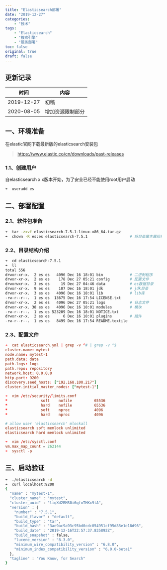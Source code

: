 ```yaml
---
title: "Elasticsearch部署"
date: "2019-12-27"
categories:
    - "技术"
tags:
    - "Elasticsearch"
    - "搜索引擎"
    - "服务部署"
toc: false
original: true
draft: false
---
```


## 更新记录

| 时间       | 内容             |
| ---------- | ---------------- |
| 2019-12-27 | 初稿             |
| 2020-08-05 | 增加资源限制部分 |

## 一、环境准备

在elastic官网下载最新版的elasticsearch安装包
> <https://www.elastic.co/cn/downloads/past-releases>

### 1.1、创建用户

自elasticsearch x.x版本开始，为了安全已经不能使用root用户启动

``` bash
➜  useradd es
```

## 二、部署配置

### 2.1、软件包准备

``` bash
➜  tar -zxvf elasticsearch-7.5.1-linux-x86_64.tar.gz
➜  chown -R es:es elasticsearch-7.5.1                   # 将目录属主属组修改给es用户
```

### 2.2、目录结构介绍

``` bash
➜  cd elasticsearch-7.5.1
➜  ll
total 556
drwxr-xr-x.  2 es es   4096 Dec 16 18:01 bin            # 二进制程序
drwxr-xr-x.  2 es es    178 Dec 27 05:21 config         # 配置文件
drwxrwxr-x.  3 es es     19 Dec 27 04:46 data           # es数据目录
drwxr-xr-x.  9 es es    107 Dec 16 18:01 jdk            # jdk目录
drwxr-xr-x.  3 es es   4096 Dec 16 18:01 lib            # lib库
-rw-r--r--.  1 es es  13675 Dec 16 17:54 LICENSE.txt
drwxr-xr-x.  2 es es   4096 Dec 27 05:21 logs           # 日志文件
drwxr-xr-x. 38 es es   4096 Dec 16 18:01 modules        # 模块
-rw-r--r--.  1 es es 523209 Dec 16 18:01 NOTICE.txt
drwxr-xr-x.  2 es es      6 Dec 16 18:01 plugins        # 插件
-rw-r--r--.  1 es es   8499 Dec 16 17:54 README.textile
```

### 2.3、配置文件

``` conf
➜  cat elasticsearch.yml | grep -v ^# | grep -v ^$
cluster.name: mytest
node.name: mytest-1
path.data: data
path.logs: logs
path.repo: repository
network.host: 0.0.0.0
http.port: 9200
discovery.seed_hosts: ["192.168.100.217"]
cluster.initial_master_nodes: ["mytest-1"]

➜  vim /etc/security/limits.conf
*               soft    nofile          65536
*               hard    nofile          65536
*               soft    nproc           4096
*               hard    nproc           4096

# allow user 'elasticsearch' mlockall
elasticsearch soft memlock unlimited
elasticsearch hard memlock unlimited

➜  vim /etc/sysctl.conf
vm.max_map_count = 262144
➜  sysctl -p
```

## 三、启动验证

``` bash
➜  ./elasticsearch -d
➜  curl localhost:9200
{
  "name" : "mytest-1",
  "cluster_name" : "mytest",
  "cluster_uuid" : "liqXd2BMS0i6qfoTHKx9tA",
  "version" : {
    "number" : "7.5.1",
    "build_flavor" : "default",
    "build_type" : "tar",
    "build_hash" : "3ae9ac9a93c95bd0cdc054951cf95d88e1e18d96",
    "build_date" : "2019-12-16T22:57:37.835892Z",
    "build_snapshot" : false,
    "lucene_version" : "8.3.0",
    "minimum_wire_compatibility_version" : "6.8.0",
    "minimum_index_compatibility_version" : "6.0.0-beta1"
  },
  "tagline" : "You Know, for Search"
}
```
